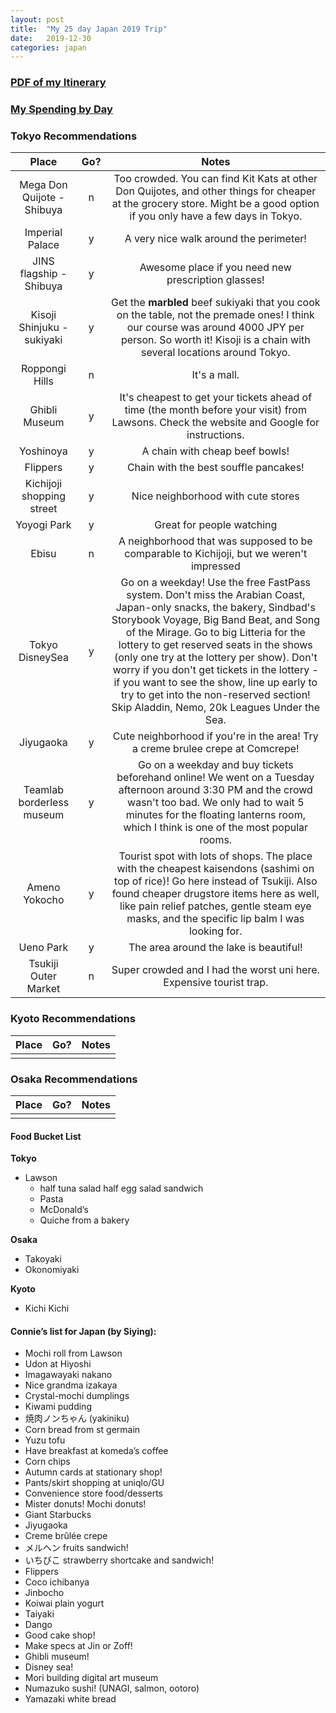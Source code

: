 ```yaml
---
layout: post
title:  "My 25 day Japan 2019 Trip"
date:   2019-12-30
categories: japan
---
```


### [PDF of my Itinerary](/assets/Japan_2019_itinerary.pdf)

### [My Spending by Day](/assets/Japan_2019_spending.pdf)

### Tokyo Recommendations

| Place | Go? | Notes |
| :---: | :---: | :---: |
| Mega Don Quijote - Shibuya | n | Too crowded. You can find Kit Kats at other Don Quijotes, and other things for cheaper at the grocery store. Might be a good option if you only have a few days in Tokyo. |
| Imperial Palace | y | A very nice walk around the perimeter! |
| JINS flagship - Shibuya | y | Awesome place if you need new prescription glasses! |
| Kisoji Shinjuku - sukiyaki | y | Get the **marbled** beef sukiyaki that you cook on the table, not the premade ones! I think our course was around 4000 JPY per person. So worth it! Kisoji is a chain with several locations around Tokyo. |
| Roppongi Hills | n | It's a mall. |
| Ghibli Museum | y | It's cheapest to get your tickets ahead of time (the month before your visit) from Lawsons. Check the website and Google for instructions. |
| Yoshinoya | y | A chain with cheap beef bowls! |
| Flippers | y | Chain with the best souffle pancakes! |
| Kichijoji shopping street | y | Nice neighborhood with cute stores |
| Yoyogi Park | y | Great for people watching |
| Ebisu | n | A neighborhood that was supposed to be comparable to Kichijoji, but we weren't impressed |
| Tokyo DisneySea | y | Go on a weekday! Use the free FastPass system. Don't miss the Arabian Coast, Japan-only snacks, the bakery, Sindbad's Storybook Voyage, Big Band Beat, and Song of the Mirage. Go to big Litteria for the lottery to get reserved seats in the shows (only one try at the lottery per show). Don't worry if you don't get tickets in the lottery - if you want to see the show, line up early to try to get into the non-reserved section! Skip Aladdin, Nemo, 20k Leagues Under the Sea. |
| Jiyugaoka | y | Cute neighborhood if you're in the area! Try a creme brulee crepe at Comcrepe! |
| Teamlab borderless museum | y | Go on a weekday and buy tickets beforehand online! We went on a Tuesday afternoon around 3:30 PM and the crowd wasn't too bad. We only had to wait 5 minutes for the floating lanterns room, which I think is one of the most popular rooms. |
| Ameno Yokocho | y | Tourist spot with lots of shops. The place with the cheapest kaisendons (sashimi on top of rice)!  Go here instead of Tsukiji. Also found cheaper drugstore items here as well, like pain relief patches, gentle steam eye masks, and the specific lip balm I was looking for. |
| Ueno Park | y | The area around the lake is beautiful! |
| Tsukiji Outer Market | n | Super crowded and I had the worst uni here. Expensive tourist trap. |


### Kyoto Recommendations

| Place | Go? | Notes |
| :---: | :---: | :---: |
|  |  |  |


### Osaka Recommendations

| Place | Go? | Notes |
| :---: | :---: | :---: |
|  |  |  |

#### Food Bucket List
**Tokyo**
* Lawson
    * half tuna salad half egg salad sandwich
    * Pasta
    * McDonald’s
    * Quiche from a bakery

**Osaka**
* Takoyaki
* Okonomiyaki

**Kyoto**
* Kichi Kichi


#### Connie’s list for Japan (by Siying):
* Mochi roll from Lawson
* Udon at Hiyoshi
* Imagawayaki nakano
* Nice grandma izakaya
* Crystal-mochi dumplings
* Kiwami pudding
* 焼肉ノンちゃん (yakiniku)
* Corn bread from st germain
* Yuzu tofu
* Have breakfast at komeda’s coffee
* Corn chips
* Autumn cards at stationary shop!
* Pants/skirt shopping at uniqlo/GU
* Convenience store food/desserts
* Mister donuts! Mochi donuts!
* Giant Starbucks
* Jiyugaoka
* Creme brûlée crepe
* メルヘン fruits sandwich!
* いちびこ strawberry shortcake and sandwich!
* Flippers
* Coco ichibanya
* Jinbocho
* Koiwai plain yogurt
* Taiyaki
* Dango
* Good cake shop!
* Make specs at Jin or Zoff!
* Ghibli museum!
* Disney sea!
* Mori building digital art museum
* Numazuko sushi! (UNAGI, salmon, ootoro)
* Yamazaki white bread


